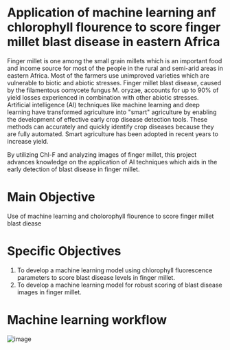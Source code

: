 # Application of machine learning anf chlorophyll flourence to score finger millet blast disease in eastern Africa 

Finger millet is one among the small grain millets which is an important food and income source for most of the people in the rural and semi-arid areas in eastern Africa. 
Most of the farmers use unimproved varieties which are vulnerable to biotic and abiotic stresses. Finger millet blast disease, caused by the filamentous oomycete fungus M. oryzae, accounts for up to 90% of yield losses experienced in combination with other abiotic stresses. 
Artificial intelligence (AI) techniques like machine learning and deep learning have transformed agriculture into "smart" agriculture by enabling the development of effective early crop disease detection tools. These methods can accurately and quickly identify crop diseases because they are fully automated. Smart agriculture has been adopted in recent years to increase yield.

By utilizing Chl-F and analyzing images of finger millet, this project advances knowledge on the application of AI techniques which aids in the early detection of blast disease in finger millet.

# Main Objective

 Use of machine learning and cholorophyll flourence to score finger millet blast diease 

# Specific Objectives

1.	To develop a machine learning model using chlorophyll fluorescence parameters to score blast disease levels in finger millet.
2.	To develop a machine learning model for robust scoring of blast disease images in finger millet.

# Machine learning workflow

![image](https://github.com/hesbornomwandho/Finger-Millet-Project/assets/72735085/74a6469b-fc5d-47ed-8a16-03bdd272868d)

